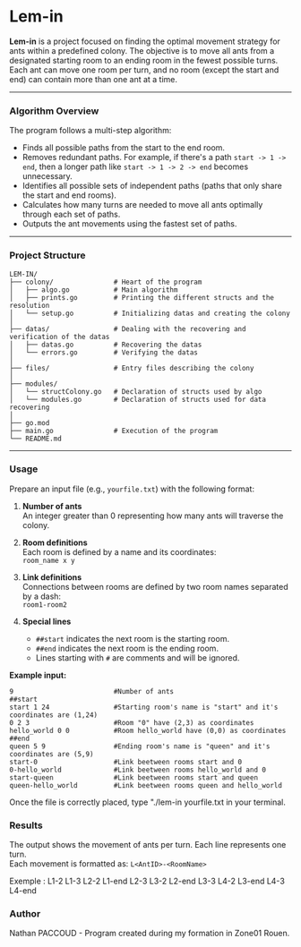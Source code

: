 # Lem-in

**Lem-in** is a project focused on finding the optimal movement strategy for ants within a predefined colony. The objective is to move all ants from a designated starting room to an ending room in the fewest possible turns. Each ant can move one room per turn, and no room (except the start and end) can contain more than one ant at a time.

---

### Algorithm Overview

The program follows a multi-step algorithm:

- Finds all possible paths from the start to the end room.
- Removes redundant paths. For example, if there's a path `start -> 1 -> end`, then a longer path like `start -> 1 -> 2 -> end` becomes unnecessary.
- Identifies all possible sets of independent paths (paths that only share the start and end rooms).
- Calculates how many turns are needed to move all ants optimally through each set of paths.
- Outputs the ant movements using the fastest set of paths.

---

### Project Structure

```
LEM-IN/
├── colony/               # Heart of the program
│   ├── algo.go           # Main algorithm
│   ├── prints.go         # Printing the different structs and the resolution
│   └── setup.go          # Initializing datas and creating the colony
│
├── datas/                # Dealing with the recovering and verification of the datas 
│   ├── datas.go          # Recovering the datas
│   └── errors.go         # Verifying the datas
│
├── files/                # Entry files describing the colony
│
├── modules/              
│   └── structColony.go   # Declaration of structs used by algo
│   └── modules.go        # Declaration of structs used for data recovering
│
├── go.mod                 
├── main.go               # Execution of the program
└── README.md             
```

---

### Usage

Prepare an input file (e.g., `yourfile.txt`) with the following format:

1. **Number of ants**  
   An integer greater than 0 representing how many ants will traverse the colony.

2. **Room definitions**  
   Each room is defined by a name and its coordinates:  
   `room_name x y`

3. **Link definitions**  
   Connections between rooms are defined by two room names separated by a dash:  
   `room1-room2`

4. **Special lines**  
   - `##start` indicates the next room is the starting room.  
   - `##end` indicates the next room is the ending room.  
   - Lines starting with `#` are comments and will be ignored.

**Example input:**

```
9                         #Number of ants
##start
start 1 24                #Starting room's name is "start" and it's coordinates are (1,24)
0 2 3                     #Room "0" have (2,3) as coordinates
hello_world 0 0           #Room hello_world have (0,0) as coordinates
##end
queen 5 9                 #Ending room's name is "queen" and it's coordinates are (5,9)
start-0                   #Link beetween rooms start and 0
0-hello_world             #Link beetween rooms hello_world and 0
start-queen               #Link beetween rooms start and queen
queen-hello_world         #Link beetween rooms queen and hello_world
```

Once the file is correctly placed, type "./lem-in yourfile.txt in your terminal.

### Results

The output shows the movement of ants per turn. Each line represents one turn.  
Each movement is formatted as: `L<AntID>-<RoomName>`

Exemple :
L1-2
L1-3 L2-2
L1-end L2-3 L3-2
L2-end L3-3 L4-2 
L3-end L4-3
L4-end

### Author

Nathan PACCOUD - Program created during my formation in Zone01 Rouen.